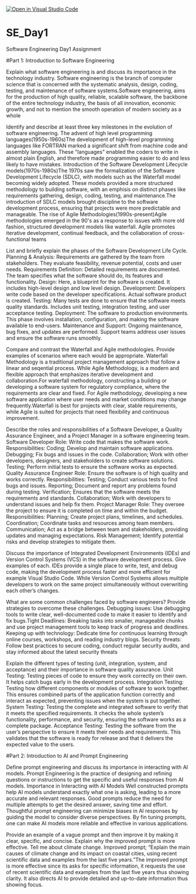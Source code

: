 [![Open in Visual Studio Code](https://classroom.github.com/assets/open-in-vscode-2e0aaae1b6195c2367325f4f02e2d04e9abb55f0b24a779b69b11b9e10269abc.svg)](https://classroom.github.com/online_ide?assignment_repo_id=15571159&assignment_repo_type=AssignmentRepo)
# SE_Day1
Software Engineering Day1 Assignment

#Part 1: Introduction to Software Engineering

Explain what software engineering is and discuss its importance in the technology industry.
Software engineering is the branch of computer science that is concerned with the systematic analysis, design, coding, testing, and maintenance of software systems.Software engineering, aims for the production of high quality, reliable, scalable software, the backbone of the entire technology industry, the basis of all innovation, economic growth, and not to mention the smooth operation of modern society as a whole

Identify and describe at least three key milestones in the evolution of software engineering.
The advent of high level programming languages(1950s-1960s)The development of high-level programming languages like FORTRAN marked a significant shift from machine code and assembly languages. These "languages" enabled the coders to write in almost plain English, and therefore made programming easier to do and less likely to have mistakes.
Introduction of the Software Development Lifecycle models(1970s-1980s)The 1970s saw the formalization of the Software Development Lifecycle (SDLC), with models such as the Waterfall model becoming widely adopted. These models provided a more structured methodology to building software, with an emphisis on distinct phases like requirements gathering, design, coding, testing, and maintenance.The introduction of SDLC models brought discipline to the software development process, ensuring that projects were more predictable and manageable.
The rise of Agile Methodologies(1990s-present)Agile methodologies emerged in the 90's as a response to issues with more old fashion, structured development models like waterfall. Agile promotes iterative development, continual feedback, and the collaboration of cross-functional teams

List and briefly explain the phases of the Software Development Life Cycle.
Planning & Analysis: Requirements are gathered by the team from stakeholders. They evaluate feasibility, revenue potential, costs and user needs.
Requirements Definition: Detailed requirements are documented. The team specifies what the software should do, its features and functionality.
Design: Here, a blueprint for the software is created. It includes high-level design and low level design.
Development: Developers write code based on the developer specifications. Actual software product is created.
Testing: Many tests are done to ensure that the software meets quality standards. Includes unit testing, integration testing, and user acceptance testing.
Deployment: The software to production environments. This phase involves installation, configuration, and making the software available to end-users.
Maintenance and Support: Ongoing maintenance, bug fixes, and updates are performed. Support teams address user issues and ensure the software runs smoothly.


Compare and contrast the Waterfall and Agile methodologies. Provide examples of scenarios where each would be appropriate.
Waterfall Methodology is a traditional project management approach that follow a linear  and seqential process. While Agile Methodology, is a modern and flexible approach that emphasizes iterative development and collaboration.For waterfall methodology, constructing a building or developing a software system for regulatory compliance, where the requirements are clear and fixed. For Agile methodology, developing a new software application where user needs and market conditions may change frequently.Waterfall is best for projects with clear, stable requirements, while Agile is suited for projects that need flexibility and continuous improvement.


Describe the roles and responsibilities of a Software Developer, a Quality Assurance Engineer, and a Project Manager in a software engineering team.
Software Developer  Role: Write code that makes the software work.    Responsibilities:      Coding; Develop and maintain software applications.      Debugging; Fix bugs and issues in the code.      Collaboration; Work with other developers, designers, and stakeholders to create software solutions.      Testing; Perform initial tests to ensure the software works as expected.
Quality Assurance Engineer  Role: Ensure the software is of high quality and works correctly.    Responsibilities:      Testing; Conduct various tests to find bugs and issues.       Reporting; Document and report any problems found during testing.       Verification; Ensures that the software meets the requirements and standards.       Collaboration; Work with developers to understand issues and help fix them.
Project Manager  Role: They oversee the project to ensure it is completed on time and within the budget.    Responsibilities:      Planning; Create project plans, timelines, and schedules.      Coordination; Coordinate tasks and resources among team members.      Communication; Act as a bridge between team and stakeholders, providing updates and managing expectations.      Risk Management; Identify potential risks and develop strategies to mitigate them.

Discuss the importance of Integrated Development Environments (IDEs) and Version Control Systems (VCS) in the software development process. Give examples of each.
IDEs provide a single place to write, test, and debug code, making the development process faster and more efficient for example Visual Studio Code. While Version Control Systems allows multiple developers to work on the same project simultaneously without overwriting each other’s changes.


What are some common challenges faced by software engineers? Provide strategies to overcome these challenges.
Debugging issues: Use debugging tools to write clear, well-documented code to make it easier to identify and fix bugs.Tight 
Deadlines: Breaking tasks into smaller, manageable chunks and use project management tools to keep track of progress and deadlines.
Keeping up with technology: Dedicate time for continuous learning through online courses, workshops, and reading industry blogs.
Security threats: Follow best practices to secure coding, conduct regular security audits, and stay informed about the latest security threats

Explain the different types of testing (unit, integration, system, and acceptance) and their importance in software quality assurance.
Unit Testing: Testing pieces of code to ensure they work correctly on their own. It helps catch bugs early in the development process.
Integration Testing: Testing how different components or modules of software to work together. This ensures combined parts of the application function correctly and interact as expected, preventing issues when the system is put together.
System Testing: Testing the complete and integrated software to verify that it meets the specified requirements. It checks the whole system’s functionality, performance, and security, ensuring the software works as a complete package.
Acceptance Testing: Testing the software from the user’s perspective to ensure it meets their needs and requirements. This validates that the software is ready for release and that it delivers the expected value to the users.


#Part 2: Introduction to AI and Prompt Engineering


Define prompt engineering and discuss its importance in interacting with AI models.
Prompt Engineering is the practice of designing and refining questions or instructions to get the specific and useful responses from AI models.    Importance in Interacting with AI Models       Well constructed prompts help AI models understand exactly what one is asking, leading to a more accurate and relevant responses.       Good prompts reduce the need for multiple attempts to get the desired answer, saving time and effort.       Thoughtful prompt engineering can minimize biases in AI responses by guiding the model to consider diverse perspectives.       By fin tuning prompts, one can make AI models more reliable and effective in various applications.

Provide an example of a vague prompt and then improve it by making it clear, specific, and concise. Explain why the improved prompt is more effective.
Tell me about climate change. Improved prompt; “Explain the main causes of climate change and its impact on coastal cities, using recent scientific data and examples from the last five years.”The improved prompt is more effective since its asks for specific information, it requests the use of recent scientific data and examples from the last five years thus showing clarity. It also directs AI to provide detailed and up-to-date information thus showing focus.
